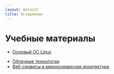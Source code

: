 ```yaml
---
layout: default
title: Оглавление
---
```


# Учебные материалы

* [Основый ОС Linux](./linux/)
<!-- [Большие данные](./bigdata/) -->
* [Облачные технологии](./clouds/)
* [Веб-сервисы и микросервисная архитектура](./ws/)
<!-- [Программирование на Python](./python/) -->

